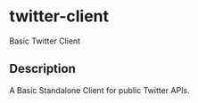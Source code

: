 # twitter-client
Basic Twitter Client

## Description
A Basic Standalone Client for public Twitter APIs.
